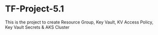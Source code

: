 # TF-Project-5.1
This is the project to create Resource Group, Key Vault, KV Access Policy, Key Vault Secrets &amp; AKS Cluster
